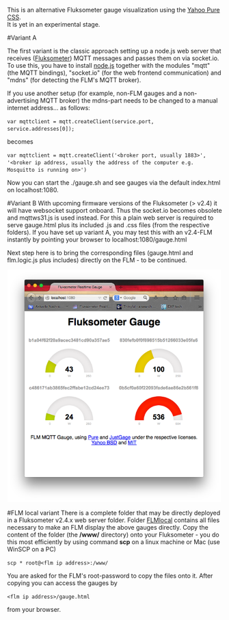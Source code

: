 This is an alternative Fluksometer gauge visualization using the [Yahoo Pure CSS](http://purecss.io).<br/>
It is yet in an experimental stage.

#Variant A

The first variant is the classic approach setting up a node.js web server that receives ([Fluksometer](http://flukso.net)) MQTT messages and passes them on via socket.io.<br/>
To use this, you have to install [node.js](http://nodejs.org) together with the modules "mqtt" (the MQTT bindings), "socket.io" (for the web frontend communication) and "mdns" (for detecting the FLM's MQTT broker).

If you use another setup (for example, non-FLM gauges and a non-advertising MQTT broker) the mdns-part needs to be changed to a manual internet address... as follows:

`var mqttclient = mqtt.createClient(service.port, service.addresses[0]);`

becomes

`var mqttclient = mqtt.createClient('<broker port, usually 1883>', '<broker ip address, usually the address of the computer e.g. Mosquitto is running on>')`

Now you can start the ./gauge.sh and see gauges via the default index.html on localhost:1080.

#Variant B
With upcoming firmware versions of the Fluksometer (> v2.4) it will have websocket support onboard. Thus the socket.io becomes obsolete and mqttws31.js is used instead. For this a plain web server is required to serve gauge.html plus its included .js and .css files (from the respective folders). If you have set up variant A, you may test this with an v2.4-FLM instantly by pointing your browser to localhost:1080/gauge.html

Next step here is to bring the corresponding files (gauge.html and flm.logic.js plus includes) directly on the FLM - to be continued.

<img src="FLM_pure_gauge.png" width=500px>

#FLM local variant
There is a complete folder that may be directly deployed in a Fluksometer v2.4.x web server folder. Folder [FLMlocal](FLMlocal/) contains all files necessary to make an FLM display the above gauges directly. Copy the content of the folder (the **/www/** directory) onto your Fluksometer - you do this most efficiently by using command **scp** on a linux machine or Mac (use WinSCP on a PC)

`scp * root@<flm ip address>:/www/`

You are asked for the FLM's root-password to copy the files onto it. After copying you can access the gauges by

`<flm ip address>/gauge.html`

from your browser.
